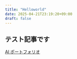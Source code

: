 ```yaml
---
title: "Helloworld"
date: 2025-04-21T23:19:20+09:00
draft: false
---
```


## テスト記事です

[AI ポートフォリオ](https://github.com/Otokami-Orokabu/Portfolio-created-by-AI)
